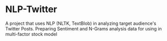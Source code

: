 # NLP-Twitter
A project that uses NLP (NLTK, TextBlob) in analyzing target audience's Twitter Posts. Preparing Sentiment and N-Grams analysis data for using in multi-factor stock model

